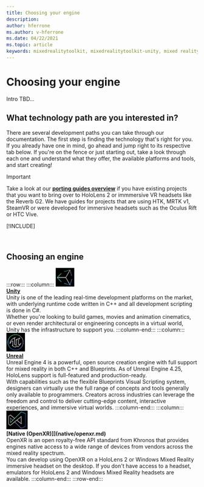 ```yaml
---
title: Choosing your engine
description: 
author: hferrone
ms.author: v-hferrone
ms.date: 04/22/2021
ms.topic: article
keywords: mixedrealitytoolkit, mixedrealitytoolkit-unity, mixed reality headset, windows mixed reality headset, virtual reality headset, unity
---
```


# Choosing your engine

Intro TBD...

## What technology path are you interested in?

There are several development paths you can take through our documentation. The first step is finding the technology that's right for you. If you already have one in mind, go ahead and jump right to its respective tab below. If you're on the fence or just starting out, take a look through each one and understand what they offer, the available platforms and tools, and start creating!

> [!IMPORTANT]
> Take a look at our **[porting guides overview](porting-apps/porting-overview.md)** if you have existing projects that you want to bring over to HoloLens 2 or immmersive VR headsets like the Reverb G2. We have guides for projects that are using HTK, MRTK v1, SteamVR or were developed for immersive headsets such as the Oculus Rift or HTC Vive.

[!INCLUDE[](includes/tech-path-overview.md)]

<br>

## Choosing an engine

:::row:::
    :::column:::
       [![Unity](images/icon-unity.png)](unity/choosing-unity-version.md)<br>
        **[Unity](unity/choosing-unity-version.md)**<br>
        Unity is one of the leading real-time development platforms on the market, with underlying runtime code written in C++ and all development scripting is done in C#. <br>Whether you're looking to build games, movies and animation cinematics, or even render architectural or engineering concepts in a virtual world, Unity has the infrastructure to support you.
    :::column-end:::
    :::column:::
        [![Unreal](images/icon-unreal.png)](../design.md)<br>
         **[Unreal](../design.md)**<br>
        Unreal Engine 4 is a powerful, open source creation engine with full support for mixed reality in both C++ and Blueprints. As of Unreal Engine 4.25, HoloLens support is full-featured and production-ready. <br>With capabilities such as the flexible Blueprints Visual Scripting system, designers can virtually use the full range of concepts and tools generally only available to programmers. Creators across industries can leverage the freedom and control to deliver cutting-edge content, interactive experiences, and immersive virtual worlds.
    :::column-end:::
    :::column:::
        [![Native (OpenXR)](images/icon-native.png)](native/openxr.md)<br>
         **[Native (OpenXR)]](native/openxr.md)**<br>
        OpenXR is an open royalty-free API standard from Khronos that provides engines native access to a wide range of devices from vendors across the mixed reality spectrum. <br>You can develop using OpenXR on a HoloLens 2 or Windows Mixed Reality immersive headset on the desktop. If you don't have access to a headset, emulators for HoloLens 2 and Windows Mixed Reality headsets are available.
    :::column-end:::
:::row-end:::